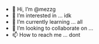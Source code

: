 - 👋 Hi, I’m @mezzg
- 👀 I’m interested in ... idk
- 🌱 I’m currently learning ... all
- 💞️ I’m looking to collaborate on ...
- 📫 How to reach me ... dont

<!---
mezzg/mezzg is a ✨ special ✨ repository because its `README.md` (this file) appears on your GitHub profile.
You can click the Preview link to take a look at your changes.
--->
